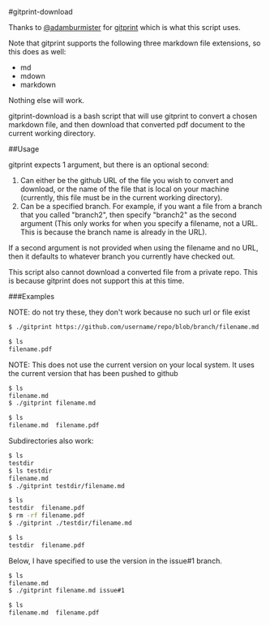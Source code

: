 #gitprint-download

Thanks to [@adamburmister](https://github.com/adamburmister) for [gitprint](https://github.com/adamburmister/gitprint.com)
which is what this script uses.

Note that gitprint supports the following three markdown file extensions, so
this does as well:
  * md
  * mdown
  * markdown

Nothing else will work.

gitprint-download is a bash script that will use gitprint to convert a chosen
markdown file, and then download that converted pdf document to the current
working directory.

##Usage

gitprint expects 1 argument, but there is an optional second:
  1. Can either be the github URL of the file you wish to convert and download,
or the name of the file that is local on your machine (currently, this file must
be in the current working directory).
  2. Can be a specified branch. For example, if you want a file from a branch
that you called "branch2", then specify "branch2" as the second argument
(This only works for when you specify a filename, not a URL. This is because the
branch name is already in the URL).

If a second argument is not provided when using the filename and no URL, then it
defaults to whatever branch you currently have checked out.

This script also cannot download a converted file from a private repo. This is
because gitprint does not support this at this time.

###Examples

NOTE: do not try these, they don't work because no such url or file exist


```bash
$ ./gitprint https://github.com/username/repo/blob/branch/filename.md

$ ls
filename.pdf
```

NOTE: This does not use the current version on your local system. It uses the
current version that has been pushed to github

```bash
$ ls
filename.md
$ ./gitprint filename.md

$ ls
filename.md  filename.pdf
```

Subdirectories also work:

```bash
$ ls
testdir
$ ls testdir
filename.md
$ ./gitprint testdir/filename.md

$ ls
testdir  filename.pdf
$ rm -rf filename.pdf
$ ./gitprint ./testdir/filename.md

$ ls
testdir  filename.pdf
```
Below, I have specified to use the version in the issue#1 branch.

```bash
$ ls
filename.md
$ ./gitprint filename.md issue#1

$ ls
filename.md  filename.pdf
```
